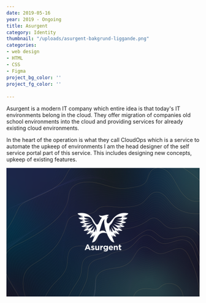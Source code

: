 ```yaml
---
date: 2019-05-16
year: 2019 - Ongoing
title: Asurgent
category: Identity
thumbnail: "/uploads/asurgent-bakgrund-liggande.png"
categories:
- web design
- HTML
- CSS
- Figma
project_bg_color: ''
project_fg_color: ''

---
```

Asurgent is a modern IT company which entire idea is that today's IT environments belong in the cloud. They offer migration of companies old school environments into the cloud and providing services for already existing cloud environments.

In the heart of the operation is what they call CloudOps which is a service to automate the upkeep of environments I am the head designer of the self service portal part of this service. This includes designing new concepts, upkeep of existing features.

![](/uploads/asurgent-bakgrund-liggande.png)